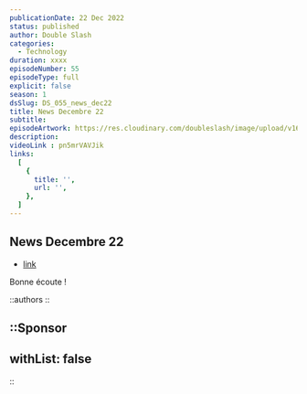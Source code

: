 ```yaml
---
publicationDate: 22 Dec 2022
status: published
author: Double Slash
categories:
  - Technology
duration: xxxx
episodeNumber: 55
episodeType: full
explicit: false
season: 1
dsSlug: DS_055_news_dec22
title: News Decembre 22
subtitle: 
episodeArtwork: https://res.cloudinary.com/doubleslash/image/upload/v1671657438/episode/ART_55_NEWS_DEC22_xomvhh.png
description: 
videoLink : pn5mrVAVJik
links:
  [
    {
      title: '',
      url: '',
    },
  ]
---
```

## News Decembre 22

- [link](http)

Bonne écoute !

::authors
::

::Sponsor
---
withList: false
---
::
